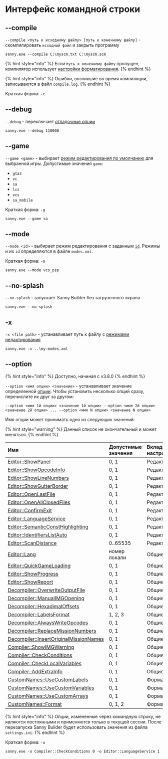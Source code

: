 # Интерфейс командной строки

## --compile

`--compile <путь к исходному файлу> [путь к конечному файлу]` - скомпилировать `исходный файл` и закрыть программу

```text
sanny.exe --compile C:\myscm.txt C:\myscm.scm
```

{% hint style="info" %}
Если `путь к конечному файлу` пропущен, компилятор использует [настройки форматирования](options/formats.md#imena-failov). 
{% endhint %}

{% hint style="info" %}
Ошибки, возникшие во время компиляции, записываются в файл `compile.log`.
{% endhint %}

Краткая форма: `-c`

## --debug

`--debug` - переключает [отладочные опции](console.md#otladochnye-opcii)

```text
sanny.exe --debug 110000
```

## --game

`--game <game>` - выбирает [режим редактирования по умолчанию](edit-modes/#type) для выбранной игры. Допустимые значения `game`:

* `gta3`
* `vc`
* `sa`
* `lcs`
* `vcs`
* `sa_mobile`

Краткая форма: `-g`

```text
sanny.exe --game sa
```

## --mode

`--mode <id>` - выбирает режим редактирования с заданным [`id`](edit-modes/#id). Режимы и их `id` определяются в файле `modes.xml`.

Краткая форма: `-m`

```text
sanny.exe --mode vcs_psp
```

## --no-splash

`--no-splash` - запускает Sanny Builder без загрузочного экрана

```text
sanny.exe --no-splash
```

## -x

`-x <file path>` - устанавливает путь к файлу с [режимами редактирования](edit-modes/)

```text
sanny.exe -x ..\my-modes.xml
```

## --option

{% hint style="info" %}
Доступно, начиная с v3.8.0
{% endhint %}

`--option <имя опции> <значение>` - устанавливает значение определенной [опции](options/). Чтобы установить несколько опций сразу, перечислите их друг за другом:

`--option <имя 1й опции> <значение 1й опции> --option <имя 2й опции> <значение 2й опции> ... --option <имя N опции> <значение N опции>` 

Имя опции может принимать одно из следующих значений:

{% hint style="warning" %}
Данный список не окончательный и может меняться.
{% endhint %}

| Имя | Допустимые значения | Вкладка в настройках |
| :--- | :--- | :--- |
| [Editor::ShowPanel](options/editor.md#nastroiki) | 0, 1 | Редактор |
| [Editor::ShowOpcodeInfo](options/editor.md#nastroiki) | 0, 1 | Редактор |
| [Editor::ShowLineNumbers](options/editor.md#nastroiki) | 0, 1 | Редактор |
| [Editor::ShowGutterBorder](options/editor.md#nastroiki) | 0, 1 | Редактор |
| [Editor::OpenLastFile](options/editor.md#nastroiki) | 0, 1 | Редактор |
| [Editor::OpenAllClosedFiles](options/editor.md#nastroiki) | 0, 1 | Редактор |
| [Editor::ConfirmExit](options/editor.md#nastroiki) | 0, 1 | Редактор |
| [Editor::LanguageService](options/editor.md#nastroiki) | 0, 1 | Редактор |
| [Editor::SemanticConstHighlighting](options/editor.md#nastroiki) | 0, 1 | Редактор |
| [Editor::IdentifiersListAuto](options/editor.md#glubina-prosmotra-koda) | 0, 1 | Редактор |
| [Editor::ScanDistance](options/editor.md#glubina-prosmotra-koda) | 0..65535 | Редактор |
| [Editor::Lang](options/general.md#yazyk-interfeisa) | номер локали | Общие |
| [Editor::QuickGameLoading](options/general.md#bystraya-zagruzka-igry) | 0, 1 | Общие |
| [Editor::ShowProgress](options/general.md#pokazyvat-progress) | 0, 1 | Общие |
| [Editor::ShowReport](options/general.md#pokazyvat-otchet) | 0, 1 | Общие |
| [Decompiler::OverwriteOutputFile](options/general.md#perezapis-vykhodnogo-faila) | 0, 1 | Общие |
| [Decompiler::ManualIMGOpening](options/general.md#ruchnoi-vybor-img-faila) | 0, 1 | Общие |
| [Decompiler::HexadimalOffsets](options/formats.md#imena-metok) | 0, 1 | Общие |
| [Decompiler::LabelsFormat](options/formats.md#imena-metok) | 1, 2, 3 | Общие |
| [Decompiler::AlwaysWriteOpcodes](options/general.md#ispolzovat-opkody) | 0, 1 | Общие |
| [Decompiler::ReplaceMissionNumbers](options/general.md#zamenyat-nomera-missii) | 0, 1 | Общие |
| [Decompiler::InsertOriginalMissionNames](options/general.md#vstavlyat-originalnye-imena-missii) | 0, 1 | Общие |
| [Compiler::ShowIMGWarning](options/general.md#pokazyvat-preduprezhdenie) | 0, 1 | Общие |
| [Compiler::CheckConditions](options/general.md#proverka-uslovii) | 0, 1 | Общие |
| [Compiler::CheckLocalVariables](options/general.md#proverka-peremennykh) | 0, 1 | Общие |
| [Compiler::AddExtraInfo](options/general.md#dobavlyat-dopolnitelnuyu-informaciyu-v-scm) | 0, 1 | Общие |
| [CustomNames::UseCustomLabels](options/formats.md#sobstvennye-imena) | 0, 1 | Форматирование |
| [CustomNames::UseCustomVariables](options/formats.md#sobstvennye-imena) | 0, 1 | Форматирование |
| [CustomNames::UseCustomArrays](options/formats.md#sobstvennye-imena) | 0, 1 | Форматирование |
| [CustomNames::Format](options/formats.md#registr-bukv) | 0, 1, 2 | Форматирование |

{% hint style="info" %}
Опции, измененные через командную строку, не являются постоянными и применяются только в текущей сессии. После перезапуска Sanny Builder будет использовать значения из файла `settings.ini`.
{% endhint %}

Краткая форма: `-o`

```text
sanny.exe -o Compiler::CheckConditions 0 -o Editor::LanguageService 1
```

